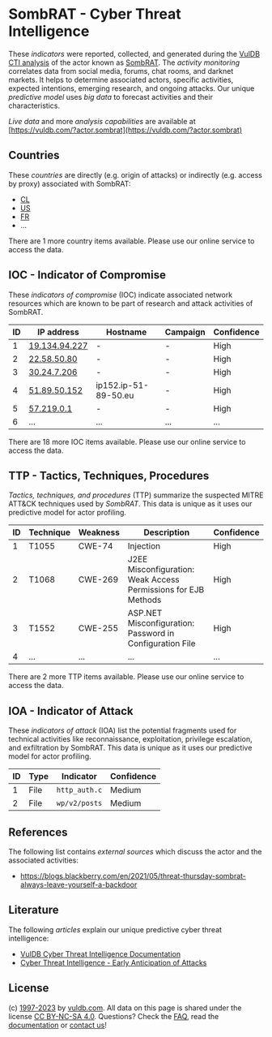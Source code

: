 # SombRAT - Cyber Threat Intelligence

These _indicators_ were reported, collected, and generated during the [VulDB CTI analysis](https://vuldb.com/?kb.cti) of the actor known as [SombRAT](https://vuldb.com/?actor.sombrat). The _activity monitoring_ correlates data from social media, forums, chat rooms, and darknet markets. It helps to determine associated actors, specific activities, expected intentions, emerging research, and ongoing attacks. Our unique _predictive model_ uses _big data_ to forecast activities and their characteristics.

_Live data_ and more _analysis capabilities_ are available at [https://vuldb.com/?actor.sombrat](https://vuldb.com/?actor.sombrat)

## Countries

These _countries_ are directly (e.g. origin of attacks) or indirectly (e.g. access by proxy) associated with SombRAT:

* [CL](https://vuldb.com/?country.cl)
* [US](https://vuldb.com/?country.us)
* [FR](https://vuldb.com/?country.fr)
* ...

There are 1 more country items available. Please use our online service to access the data.

## IOC - Indicator of Compromise

These _indicators of compromise_ (IOC) indicate associated network resources which are known to be part of research and attack activities of SombRAT.

ID | IP address | Hostname | Campaign | Confidence
-- | ---------- | -------- | -------- | ----------
1 | [19.134.94.227](https://vuldb.com/?ip.19.134.94.227) | - | - | High
2 | [22.58.50.80](https://vuldb.com/?ip.22.58.50.80) | - | - | High
3 | [30.24.7.206](https://vuldb.com/?ip.30.24.7.206) | - | - | High
4 | [51.89.50.152](https://vuldb.com/?ip.51.89.50.152) | ip152.ip-51-89-50.eu | - | High
5 | [57.219.0.1](https://vuldb.com/?ip.57.219.0.1) | - | - | High
6 | ... | ... | ... | ...

There are 18 more IOC items available. Please use our online service to access the data.

## TTP - Tactics, Techniques, Procedures

_Tactics, techniques, and procedures_ (TTP) summarize the suspected MITRE ATT&CK techniques used by _SombRAT_. This data is unique as it uses our predictive model for actor profiling.

ID | Technique | Weakness | Description | Confidence
-- | --------- | -------- | ----------- | ----------
1 | T1055 | CWE-74 | Injection | High
2 | T1068 | CWE-269 | J2EE Misconfiguration: Weak Access Permissions for EJB Methods | High
3 | T1552 | CWE-255 | ASP.NET Misconfiguration: Password in Configuration File | High
4 | ... | ... | ... | ...

There are 2 more TTP items available. Please use our online service to access the data.

## IOA - Indicator of Attack

These _indicators of attack_ (IOA) list the potential fragments used for technical activities like reconnaissance, exploitation, privilege escalation, and exfiltration by SombRAT. This data is unique as it uses our predictive model for actor profiling.

ID | Type | Indicator | Confidence
-- | ---- | --------- | ----------
1 | File | `http_auth.c` | Medium
2 | File | `wp/v2/posts` | Medium

## References

The following list contains _external sources_ which discuss the actor and the associated activities:

* https://blogs.blackberry.com/en/2021/05/threat-thursday-sombrat-always-leave-yourself-a-backdoor

## Literature

The following _articles_ explain our unique predictive cyber threat intelligence:

* [VulDB Cyber Threat Intelligence Documentation](https://vuldb.com/?kb.cti)
* [Cyber Threat Intelligence - Early Anticipation of Attacks](https://www.scip.ch/en/?labs.20201022)

## License

(c) [1997-2023](https://vuldb.com/?kb.changelog) by [vuldb.com](https://vuldb.com/?kb.about). All data on this page is shared under the license [CC BY-NC-SA 4.0](https://creativecommons.org/licenses/by-nc-sa/4.0/). Questions? Check the [FAQ](https://vuldb.com/?kb.faq), read the [documentation](https://vuldb.com/?kb) or [contact us](https://vuldb.com/?contact)!
